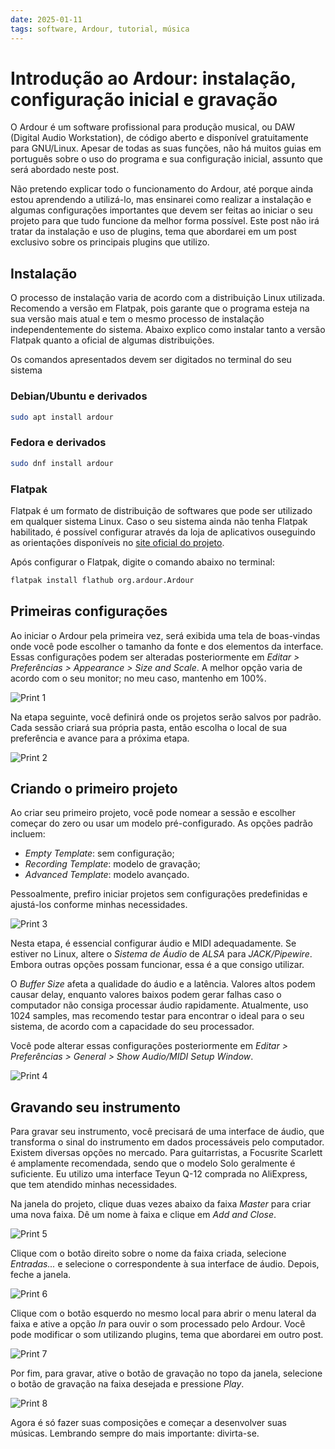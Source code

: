 ```yaml
---
date: 2025-01-11
tags: software, Ardour, tutorial, música
---
```


# Introdução ao Ardour: instalação, configuração inicial e gravação

O Ardour é um software profissional para produção musical, ou DAW (Digital Audio Workstation), de código aberto e disponível gratuitamente para GNU/Linux. Apesar de todas as suas funções, não há muitos guias em português sobre o uso do programa e sua configuração inicial, assunto que será abordado neste post.

Não pretendo explicar todo o funcionamento do Ardour, até porque ainda estou aprendendo a utilizá-lo, mas ensinarei como realizar a instalação e algumas configurações importantes que devem ser feitas ao iniciar o seu projeto para que tudo funcione da melhor forma possível. Este post não irá tratar da instalação e uso de plugins, tema que abordarei em um post exclusivo sobre os principais plugins que utilizo.

## Instalação

O processo de instalação varia de acordo com a distribuição Linux utilizada. Recomendo a versão em Flatpak, pois garante que o programa esteja na sua versão mais atual e tem o mesmo processo de instalação independentemente do sistema. Abaixo explico como instalar tanto a versão Flatpak quanto a oficial de algumas distribuições.

Os comandos apresentados devem ser digitados no terminal do seu sistema

### Debian/Ubuntu e derivados

```bash
sudo apt install ardour
```

### Fedora e derivados

```bash
sudo dnf install ardour
```

### Flatpak

Flatpak é um formato de distribuição de softwares que pode ser utilizado em qualquer sistema Linux. Caso o seu sistema ainda não tenha Flatpak habilitado, é possível configurar através da loja de aplicativos ouseguindo as orientações disponíveis no [site oficial do projeto](https://flathub.org/setup).

Após configurar o Flatpak, digite o comando abaixo no terminal:

```bash
flatpak install flathub org.ardour.Ardour
```

## Primeiras configurações

Ao iniciar o Ardour pela primeira vez, será exibida uma tela de boas-vindas onde você pode escolher o tamanho da fonte e dos elementos da interface. Essas configurações podem ser alteradas posteriormente em *Editar > Preferências > Appearance > Size and Scale*. A melhor opção varia de acordo com o seu monitor; no meu caso, mantenho em 100%.

![Print 1](media/2025/01_Ardour/Print1.png)

Na etapa seguinte, você definirá onde os projetos serão salvos por padrão. Cada sessão criará sua própria pasta, então escolha o local de sua preferência e avance para a próxima etapa.

![Print 2](media/2025/01_Ardour/Print2.png)

## Criando o primeiro projeto

Ao criar seu primeiro projeto, você pode nomear a sessão e escolher começar do zero ou usar um modelo pré-configurado. As opções padrão incluem:

- *Empty Template*: sem configuração;
- *Recording Template*: modelo de gravação;
- *Advanced Template*: modelo avançado.

Pessoalmente, prefiro iniciar projetos sem configurações predefinidas e ajustá-los conforme minhas necessidades.

![Print 3](media/2025/01/Ardour/Print3.png)

Nesta etapa, é essencial configurar áudio e MIDI adequadamente. Se estiver no Linux, altere o *Sistema de Áudio* de *ALSA* para *JACK/Pipewire*. Embora outras opções possam funcionar, essa é a que consigo utilizar.

O *Buffer Size* afeta a qualidade do áudio e a latência. Valores altos podem causar delay, enquanto valores baixos podem gerar falhas caso o computador não consiga processar áudio rapidamente. Atualmente, uso 1024 samples, mas recomendo testar para encontrar o ideal para o seu sistema, de acordo com a capacidade do seu processador.

Você pode alterar essas configurações posteriormente em *Editar > Preferências > General > Show Audio/MIDI Setup Window*.

![Print 4](media/2025/01_Ardour/Print4.png)

## Gravando seu instrumento

Para gravar seu instrumento, você precisará de uma interface de áudio, que transforma o sinal do instrumento em dados processáveis pelo computador. Existem diversas opções no mercado. Para guitarristas, a Focusrite Scarlett é amplamente recomendada, sendo que o modelo Solo geralmente é suficiente. Eu utilizo uma interface Teyun Q-12 comprada no AliExpress, que tem atendido minhas necessidades.

Na janela do projeto, clique duas vezes abaixo da faixa *Master* para criar uma nova faixa. Dê um nome à faixa e clique em *Add and Close*.

![Print 5](media/2025/01_Ardour/Print5.png)

Clique com o botão direito sobre o nome da faixa criada, selecione *Entradas...* e selecione o correspondente à sua interface de áudio. Depois, feche a janela.

![Print 6](media/2025/01_Ardour/Print6.png)

Clique com o botão esquerdo no mesmo local para abrir o menu lateral da faixa e ative a opção *In* para ouvir o som processado pelo Ardour. Você pode modificar o som utilizando plugins, tema que abordarei em outro post.

![Print 7](media/2025/01_Ardour/Print7.png)

Por fim, para gravar, ative o botão de gravação no topo da janela, selecione o botão de gravação na faixa desejada e pressione *Play*.

![Print 8](media/2025/01_Ardour/Print8.png)

Agora é só fazer suas composições e começar a desenvolver suas músicas. Lembrando sempre do mais importante: divirta-se.
